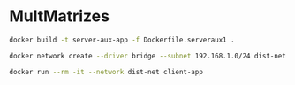 # MultMatrizes
```sh
docker build -t server-aux-app -f Dockerfile.serveraux1 .
```

```sh
docker network create --driver bridge --subnet 192.168.1.0/24 dist-net
```

```sh
docker run --rm -it --network dist-net client-app
```
